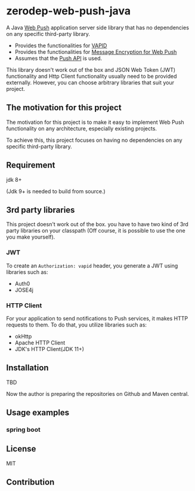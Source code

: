 # zerodep-web-push-java

A Java [Web Push](https://datatracker.ietf.org/doc/html/rfc8030) application server side library that has no dependencies on any specific third-party library.


- Provides the functionalities for [VAPID](https://datatracker.ietf.org/doc/html/rfc8292)
- Provides the functionalities for [Message Encryption for Web Push](https://datatracker.ietf.org/doc/html/rfc8291)
- Assumes that the [Push API](https://www.w3.org/TR/push-api/) is used.

This library doesn't work out of the box and JSON Web Token (JWT) functionality and Http Client functionality usually need to be provided externally.
However, you can choose arbitrary libraries that suit your project.


## The motivation for this project

The motivation for this project is to make it easy to implement Web Push functionality on any architecture, especially existing projects.

To achieve this, this project focuses on having no dependencies on any specific third-party library.


## Requirement

jdk 8+

(Jdk 9+ is needed to build from source.)

## 3rd party libraries

This project doesn't work out of the box. you have to have two kind of 3rd party libraries on your classpath
(Off course, it is possible to use the one you make yourself).


### JWT

 To create an `Authorization: vapid` header, you generate a JWT using libraries such as:

- Auth0
- JOSE4j


### HTTP Client

 For your application to send notifications to Push services, it makes HTTP requests to them.
 To do that, you utilize libraries such as:

- okHttp
- Apache HTTP Client
- JDK's HTTP Client(JDK 11+) 




## Installation

TBD 

Now the author is preparing the repositories on Github and Maven central.

## Usage examples

### spring boot


## License

MIT

## Contribution

